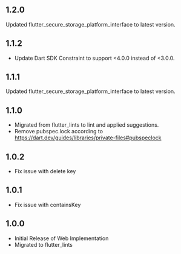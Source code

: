 ## 1.2.0
Updated flutter_secure_storage_platform_interface to latest version.

## 1.1.2
- Update Dart SDK Constraint to support <4.0.0 instead of <3.0.0.

## 1.1.1
Updated flutter_secure_storage_platform_interface to latest version.

## 1.1.0
- Migrated from flutter_lints to lint and applied suggestions.
- Remove pubspec.lock according to https://dart.dev/guides/libraries/private-files#pubspeclock

## 1.0.2
- Fix issue with delete key

## 1.0.1
- Fix issue with containsKey

## 1.0.0
- Initial Release of Web Implementation
- Migrated to flutter_lints
